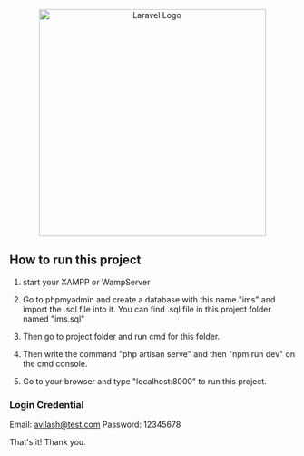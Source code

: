 <p align="center"><a href="https://laravel.com" target="_blank"><img src="https://raw.githubusercontent.com/laravel/art/master/logo-lockup/5%20SVG/2%20CMYK/1%20Full%20Color/laravel-logolockup-cmyk-red.svg" width="400" alt="Laravel Logo"></a></p>

## How to run this project

1. start your XAMPP or WampServer

2. Go to phpmyadmin and create a database with this name "ims" and import the .sql file into it. 
   You can find .sql file in this project folder named "ims.sql" 

3. Then go to project folder and run cmd for this folder.

4. Then write the command "php artisan serve" and then "npm run dev" on the cmd console.  
 
5. Go to your browser and type "localhost:8000" to run this project.

### Login Credential

Email: avilash@test.com
Password: 12345678


That's it! Thank you.


